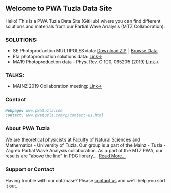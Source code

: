 ## Welcome to PWA Tuzla Data Site

Hello! This is a PWA Tuzla Data Site (GitHub) where you can find different solutions and materials from our Partial Wave Analysis (MTZ Collaboration).

### SOLUTIONS:

- SE Photoproduction MULTIPOLES data: 
  [Download ZIP](https://github.com/PWATuzla/Photoproduction-SE_MP/raw/main/Multipoles_SE_TMZ_A32_pA12_nA12.zip)
    | [Browse Data ](https://github.com/PWATuzla/Photoproduction-SE_MP)
- Eta photoproduction solutions data: [Link->](https://github.com/PWATuzla/pwatuzla.github.io/tree/master/EtaN)
- MA19 Photoproduction data - Phys. Rev. C 100, 065205 (2019) [Link->](https://github.com/PWATuzla/MA19-photoproduction-A2collab)

### TALKS:

- MAINZ 2019 Collaboration meeting: [Link->](https://github.com/PWATuzla/pwatuzla.github.io/tree/master/Mainz2019)

### Contact

```markdown
Webpage: www.pwatuzla.com
Contact: www.pwatuzla.com/p/contact-us.html

```
### About PWA Tuzla
We are theoretical physicists at Faculty of Natural Sciences and Mathematics - University of Tuzla. Our group is a part of the Mainz - Tuzla - Zagreb Partial Wave Analysis collaboration. As a part of the MTZ PWA, our results are "above the line" in PDG library.... [Read More...](http://www.pwatuzla.com/p/mtz-collab.html)

### Support or Contact

Having trouble with our database? Please [contact us](mailto:rifat.omerovic@untz.ba) and we’ll help you sort it out.
